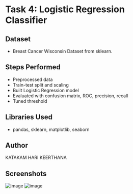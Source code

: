 # Task 4: Logistic Regression Classifier

## Dataset
- Breast Cancer Wisconsin Dataset from sklearn.

## Steps Performed
- Preprocessed data
- Train-test split and scaling
- Built Logistic Regression model
- Evaluated with confusion matrix, ROC, precision, recall
- Tuned threshold

## Libraries Used
- pandas, sklearn, matplotlib, seaborn

## Author
KATAKAM HARI KEERTHANA

## Screenshots
![image](https://github.com/user-attachments/assets/3d49ddf6-16fb-4533-9bc4-106cdcb2672c)
![image](https://github.com/user-attachments/assets/7c6bf119-6ab5-489b-bde6-6736619568ec)
